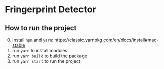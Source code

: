 # Fringerprint Detector

## How to run the project

0. install `npm` and `yarn`: https://classic.yarnpkg.com/en/docs/install#mac-stable
1. run `yarn` to install modules
2. run `yarn build` to build the package
3. run `yarn start` to run the project